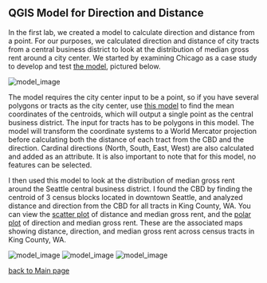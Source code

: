 ## QGIS Model for Direction and Distance
In the first lab, we created a model to calculate direction and distance from a point. 
For our purposes, we calculated direction and distance of city tracts from a central business district to look at the distribution of median gross rent around a city center. We started by examining Chicago as a case study to develop and test [the model](https://caseylilley.github.io/Dist_and_dir_updated.model3), pictured below.  

![model_image](https://caseylilley.github.io/DistanceDirectionModel.PNG)

The model requires the city center input to be a point, so if you have several polygons or tracts as the city center, use [this model]() to find the mean coordinates of the centroids, which will output a single point as the central business district. The input for tracts has to be polygons in this model. The model will transform the coordinate systems to a World Mercator projection before calculating both the distance of each tract from the CBD and the direction. Cardinal directions (North, South, East, West) are also calculated and added as an attribute. It is also important to note that for this model, no features can be selected. 

I then used this model to look at the distribution of median gross rent around the Seattle central business district. I found the CBD by finding the centroid of 3 census blocks located in downtown Seattle, and analyzed distance and direction from the CBD for all tracts in King County, WA. You can view the [scatter plot](https://caseylilley.github.io/scatter_plot_distance.html) of distance and median gross rent, and the [polar plot](https://caseylilley.github.io/polarplot_direction.html) of direction and median gross rent. These are the associated maps showing distance, direction, and median gross rent across census tracts in King County, WA. 

![model_image](https://caseylilley.github.io/DistanceSeattle.png)
![model_image](https://caseylilley.github.io/DirectionSeattle.png)
![model_image](https://caseylilley.github.io/MedGrossRent.png)


[back to Main page](README.md)
